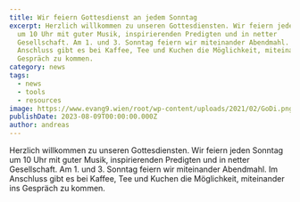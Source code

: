 ```yaml
---
title: Wir feiern Gottesdienst an jedem Sonntag
excerpt: Herzlich willkommen zu unseren Gottesdiensten. Wir feiern jeden Sonntag
  um 10 Uhr mit guter Musik, inspirierenden Predigten und in netter
  Gesellschaft. Am 1. und 3. Sonntag feiern wir miteinander Abendmahl. Im
  Anschluss gibt es bei Kaffee, Tee und Kuchen die Möglichkeit, miteinander ins
  Gespräch zu kommen.
category: news
tags:
  - news
  - tools
  - resources
image: https://www.evang9.wien/root/wp-content/uploads/2021/02/GoDi.png
publishDate: 2023-08-09T00:00:00.000Z
author: andreas
---
```

Herzlich willkommen zu unseren Gottesdiensten. Wir feiern jeden Sonntag um 10 Uhr mit guter Musik, inspirierenden Predigten und in netter Gesellschaft. Am 1. und 3. Sonntag feiern wir miteinander Abendmahl. Im Anschluss gibt es bei Kaffee, Tee und Kuchen die Möglichkeit, miteinander ins Gespräch zu kommen.